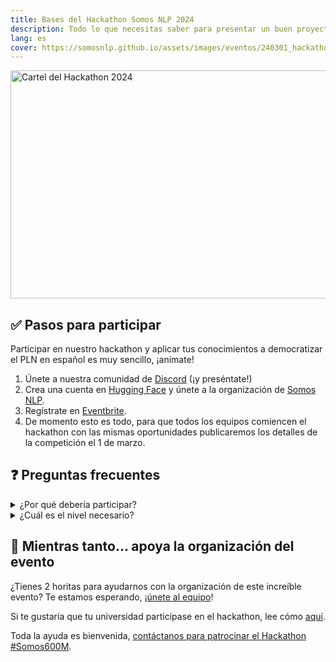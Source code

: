 ```yaml
---
title: Bases del Hackathon Somos NLP 2024
description: Todo lo que necesitas saber para presentar un buen proyecto al hackathon
lang: es
cover: https://somosnlp.github.io/assets/images/eventos/240301_hackathon.jpg
---
```


<div class="flex justify-center">
<a href="https://hackathonsomosnlp2024.eventbrite.com/?aff=w" target="_blank">
    <img src="https://somosnlp.github.io/assets/images/eventos/240301_hackathon.jpg"
        width="650" height="365" alt="Cartel del Hackathon 2024" />
</a>
</div>


## ✅ Pasos para participar

Participar en nuestro hackathon y aplicar tus conocimientos a democratizar el PLN en español es muy sencillo, ¡anímate!

1. Únete a nuestra comunidad de [Discord](https://discord.com/invite/my8w7JUxZR) (¡y preséntate!)
2. Crea una cuenta en [Hugging Face](https://huggingface.co/join) y únete a la organización de [Somos NLP](https://huggingface.co/organizations/somosnlp/share/qgytUhPKvxVxsbZWTzVUAUSUnZmVXNPmjc).
3. Regístrate en [Eventbrite](https://hackathonsomosnlp2024.eventbrite.com/?aff=w).
4. De momento esto es todo, para que todos los equipos comiencen el hackathon con las mismas oportunidades publicaremos los detalles de la competición el 1 de marzo.

## ❓ Preguntas frecuentes

<details closed>
<summary>¿Por qué debería participar?</summary>

Al unirte a este hackathon tendrás la oportunidad de:

- ✅ Comprender cómo funcionan los grandes modelos del lenguaje (LLMs) y descubrir los retos de cada etapa de su desarrollo: creación del corpus, entrenamiento y evaluación
- ✅ Participar en la creación de un corpus de calidad y diverso que incluya las distintas variedades del español y lenguas cooficiales (top como experiencia y top para el CV)
- ✅ Resolver todas tus dudas sobre PLN durante sesiones de mentoría "Ask My Anything"
- ✅ Recibir apoyo para presentar tu trabajo en un paper
- ✅ Ganar premios maravillosos y conseguir un certificado
- ✅ Unirte a la mayor comunidad de hispanohablantes que estudian, trabajan e investigan en PLN

</details>

<details closed>
<summary>¿Cuál es el nivel necesario?</summary>

Desde el equipo de Somos NLP queremos animarte a participar independientemente de tus conocimientos actuales. En ediciones anteriores hemos contado con grupos de institutos de investigación y grupos de estudiantes de grado, ¡todos los proyectos suman!

- 📖 Durante los primeros días del hackathon daremos una serie de **talleres prácticos** mostrándote cómo desarrollar un proyecto para que tengas un ejemplo de referencia. Para calentar puedes visualizar los de la edición anterior:

  - [Fine-tuning LLMs (Manu Romero)](https://somosnlp.org/hackathon-2023/fine-tuning-llms)
  - [Etiquetado de datos con Argilla (Daniel Vila)](https://somosnlp.org/hackathon-2023/etiquetado-de-datos-con-argilla)

- ❓ Organizaremos **AMAs** (del inglés, Ask Me Anything) con expertas y mentores para que puedan solucionar tus dudas.

</details>

## 🙌 Mientras tanto... apoya la organización del evento

¿Tienes 2 horitas para ayudarnos con la organización de este increíble evento? Te estamos esperando, ¡[únete al equipo](https://forms.gle/radg18NMLRZMPu38A)!

Si te gustaría que tu universidad participase en el hackathon, lee cómo [aquí](https://somosnlp.org/hackathon/universidades).

Toda la ayuda es bienvenida, [contáctanos para patrocinar el Hackathon #Somos600M](https://forms.gle/sEkxstwbJSRYpgDa8).

<!-- 
## 🏆 Evaluación y Premios

Para que todos los equipos comiencen el hackathon con las mismas oportunidades, las [bases](https://somosnlp.org/hackathon/bases) del hackathon junto con información detallada sobre la evaluación de los proyectos se publicarán en febrero.

Estamos hablando con todo el mundo para conseguir premios increíbles, ¡os mantendremos al corriente!
 -->